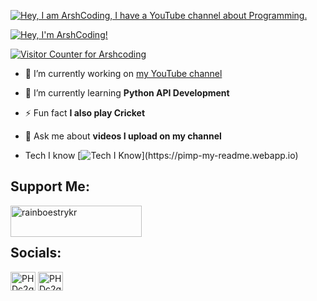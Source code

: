[![Hey, I am ArshCoding, I have a YouTube channel about Programming.](https://pimp-my-readme.webapp.io/pimp-my-readme/wavy-banner?subtitle=I%20have%20a%20YouTube%20channel%20about%20Programming.&title=Hey%2C%20I%20am%20ArshCoding)](https://bit.ly/32GWo0k)

[![Hey, I'm ArshCoding!](https://pimp-my-readme.webapp.io/pimp-my-readme/sliding-text?emojis=1f920&text=Hey%252C%2520I%27m%2520ArshCoding%21)](https://pimp-my-readme.webapp.io)

[![Visitor Counter for Arshcoding](https://pimp-my-readme.webapp.io/pimp-my-readme/visitor-counter?page=Arshdeepandcoder123)](https://pimp-my-readme.webapp.io)

- 🔭 I’m currently working on [my YouTube channel](bit.ly/32GWo0k)

- 🌱 I’m currently learning **Python API Development**

- ⚡ Fun fact **I also play Cricket**

- 💬 Ask me about **videos I upload on my channel**


- Tech I know [![Tech I Know](https://pimp-my-readme.webapp.io/pimp-my-readme/technology?technology=Python_NodeJS_HTML_CSS_ReactJS_Flask_JavaScript_)](https://pimp-my-readme.webapp.io)


## Support Me:
<p><a href="https://www.buymeacoffee.com/coder123"> <img align="left" src="https://cdn.buymeacoffee.com/buttons/v2/default-yellow.png" height="50" width="210" alt="rainboestrykr" /></a></p>
<br/><br/>


## Socials:
<a href="bit.ly/32GWo0k" target="blank"><img align="center" src="https://raw.githubusercontent.com/rahuldkjain/github-profile-readme-generator/master/src/images/icons/Social/youtube.svg" alt="PHDc2gnEzE" height="30" width="40" /></a>
<a href="https://discord.gg/Suh7y6Mrrx" target="blank"><img align="center" src="https://raw.githubusercontent.com/rahuldkjain/github-profile-readme-generator/master/src/images/icons/Social/discord.svg" alt="PHDc2gnEzE" height="30" width="40" /></a>



